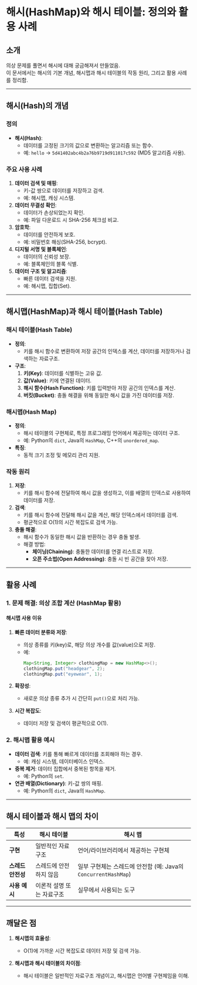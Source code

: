 # 해시(HashMap)와 해시 테이블: 정의와 활용 사례

## 소개

의상 문제를 풀면서 해시에 대해 궁금해져서 만들었음.      
이 문서에서는 해시의 기본 개념, 해시맵과 해시 테이블의 작동 원리, 그리고 활용 사례를 정리함.

---

## 해시(Hash)의 개념

### 정의
- **해시(Hash)**:
  - 데이터를 고정된 크기의 값으로 변환하는 알고리즘 또는 함수.
  - 예: `hello` → `5d41402abc4b2a76b9719d911017c592` (MD5 알고리즘 사용).

### 주요 사용 사례
1. **데이터 검색 및 매핑**:
   - 키-값 쌍으로 데이터를 저장하고 검색.
   - 예: 해시맵, 캐싱 시스템.
2. **데이터 무결성 확인**:
   - 데이터가 손상되었는지 확인.
   - 예: 파일 다운로드 시 SHA-256 체크섬 비교.
3. **암호학**:
   - 데이터를 안전하게 보호.
   - 예: 비밀번호 해싱(SHA-256, bcrypt).
4. **디지털 서명 및 블록체인**:
   - 데이터의 신뢰성 보장.
   - 예: 블록체인의 블록 식별.
5. **데이터 구조 및 알고리즘**:
   - 빠른 데이터 검색을 지원.
   - 예: 해시맵, 집합(Set).

---

## 해시맵(HashMap)과 해시 테이블(Hash Table)

### 해시 테이블(Hash Table)
- **정의**:
  - 키를 해시 함수로 변환하여 저장 공간의 인덱스를 계산, 데이터를 저장하거나 검색하는 자료구조.
- **구조**:
  1. **키(Key)**: 데이터를 식별하는 고유 값.
  2. **값(Value)**: 키에 연결된 데이터.
  3. **해시 함수(Hash Function)**: 키를 입력받아 저장 공간의 인덱스를 계산.
  4. **버킷(Bucket)**: 충돌 해결을 위해 동일한 해시 값을 가진 데이터를 저장.

### 해시맵(Hash Map)
- **정의**:
  - 해시 테이블의 구현체로, 특정 프로그래밍 언어에서 제공하는 데이터 구조.
  - 예: Python의 `dict`, Java의 `HashMap`, C++의 `unordered_map`.
- **특징**:
  - 동적 크기 조정 및 메모리 관리 지원.

### 작동 원리
1. **저장**:
   - 키를 해시 함수에 전달하여 해시 값을 생성하고, 이를 배열의 인덱스로 사용하여 데이터를 저장.
2. **검색**:
   - 키를 해시 함수에 전달해 해시 값을 계산, 해당 인덱스에서 데이터를 검색.
   - 평균적으로 O(1)의 시간 복잡도로 검색 가능.
3. **충돌 해결**:
   - 해시 함수가 동일한 해시 값을 반환하는 경우 충돌 발생.
   - 해결 방법:
     - **체이닝(Chaining)**: 충돌한 데이터를 연결 리스트로 저장.
     - **오픈 주소법(Open Addressing)**: 충돌 시 빈 공간을 찾아 저장.

---

## 활용 사례

### 1. 문제 해결: 의상 조합 계산 (HashMap 활용)
#### 해시맵 사용 이유
1. **빠른 데이터 분류와 저장**:
   - 의상 종류를 키(key)로, 해당 의상 개수를 값(value)으로 저장.
   - 예:
     ```java
     Map<String, Integer> clothingMap = new HashMap<>();
     clothingMap.put("headgear", 2);
     clothingMap.put("eyewear", 1);
     ```

2. **확장성**:
   - 새로운 의상 종류 추가 시 간단히 `put()`으로 처리 가능.

3. **시간 복잡도**:
   - 데이터 저장 및 검색이 평균적으로 O(1).

### 2. 해시맵 활용 예시
- **데이터 검색**: 키를 통해 빠르게 데이터를 조회해야 하는 경우.
  - 예: 캐싱 시스템, 데이터베이스 인덱스.
- **중복 제거**: 데이터 집합에서 중복된 항목을 제거.
  - 예: Python의 `set`.
- **연관 배열(Dictionary)**: 키-값 쌍의 매핑.
  - 예: Python의 `dict`, Java의 `HashMap`.

---

## 해시 테이블과 해시 맵의 차이

| **특성**       | **해시 테이블**                          | **해시 맵**                                   |
|----------------|----------------------------------------|---------------------------------------------|
| **구현**       | 일반적인 자료구조                       | 언어/라이브러리에서 제공하는 구현체                 |
| **스레드 안전성**| 스레드에 안전하지 않음                   | 일부 구현체는 스레드에 안전함 (예: Java의 `ConcurrentHashMap`) |
| **사용 예시**   | 이론적 설명 또는 자료구조               | 실무에서 사용되는 도구                         |

---

## 깨달은 점

1. **해시맵의 효율성**:
   - O(1)에 가까운 시간 복잡도로 데이터 저장 및 검색 가능.
  
2. **해시맵과 해시 테이블의 차이점**:
   - 해시 테이블은 일반적인 자료구조 개념이고, 해시맵은 언어별 구현체임을 이해.
